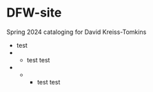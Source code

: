 # DFW-site
Spring 2024 cataloging for David Kreiss-Tomkins<br>
- test<br>
- - test test
- - - test test
